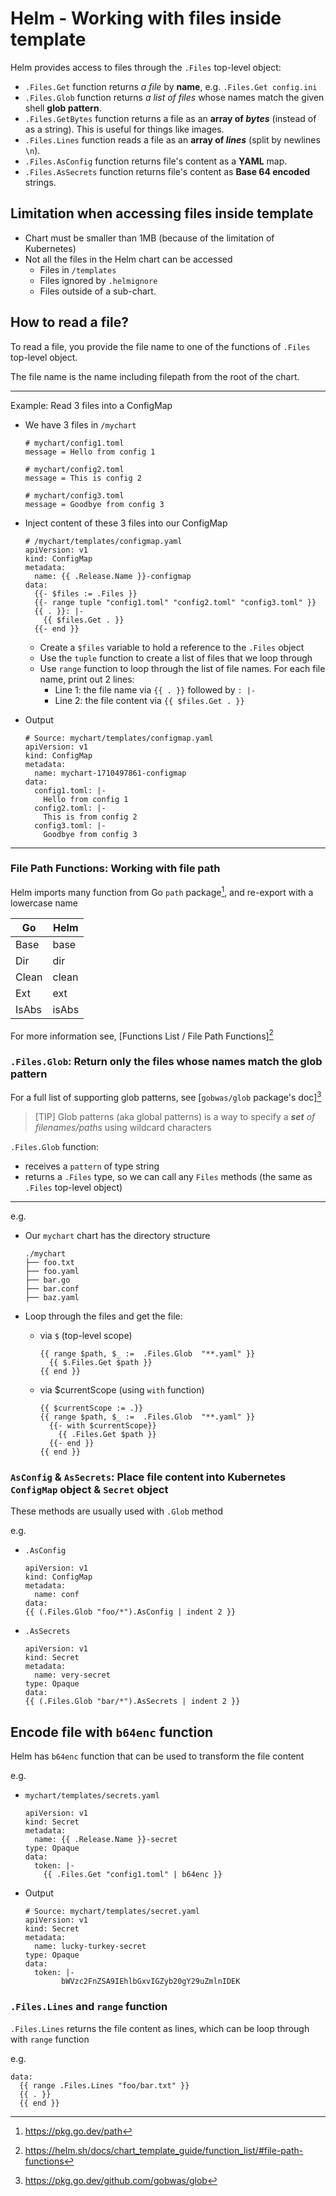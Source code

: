 # Helm - Working with files inside template

Helm provides access to files through the `.Files` top-level object:

- `.Files.Get` function returns _a file_ by **name**, e.g. `.Files.Get config.ini`
- `.Files.Glob` function returns _a list of files_ whose names match the given shell **glob pattern**.
- `.Files.GetBytes` function returns a file as an
  **array of _bytes_** (instead of as a string). This is useful for things like images.
- `.Files.Lines` function reads a file as an **array of _lines_** (split by newlines `\n`).
- `.Files.AsConfig` function returns file's content as a **YAML** map.
- `.Files.AsSecrets` function returns file's content as **Base 64 encoded** strings.

## Limitation when accessing files inside template

- Chart must be smaller than 1MB (because of the limitation of Kubernetes)
- Not all the files in the Helm chart can be accessed
  - Files in `/templates`
  - Files ignored by `.helmignore`
  - Files outside of a sub-chart.

## How to read a file?

To read a file, you provide the file name to one of the functions of `.Files` top-level object.

The file name is the name including filepath from the root of the chart.

--- 
Example: Read 3 files into a ConfigMap

- We have 3 files in `/mychart`
  
  ```
  # mychart/config1.toml
  message = Hello from config 1
  ```
  
  ```
  # mychart/config2.toml
  message = This is config 2
  ```
  
  ```
  # mychart/config3.toml
  message = Goodbye from config 3
  ```

- Inject content of these 3 files into our ConfigMap
  
  ```
  # /mychart/templates/configmap.yaml
  apiVersion: v1
  kind: ConfigMap
  metadata:
    name: {{ .Release.Name }}-configmap
  data:
    {{- $files := .Files }}
    {{- range tuple "config1.toml" "config2.toml" "config3.toml" }}
    {{ . }}: |-
      {{ $files.Get . }}
    {{- end }}
  ```
  - Create a `$files` variable to hold a reference to the `.Files` object
  - Use the `tuple` function to create a list of files that we loop through
  - Use `range` function to loop through the list of file names. For each file name, print out 2 lines:
    - Line 1: the file name via `{{ . }}` followed by `: |-`
    - Line 2: the file content via ``{{ $files.Get . }}``
- Output
  
  ```
  # Source: mychart/templates/configmap.yaml
  apiVersion: v1
  kind: ConfigMap
  metadata:
    name: mychart-1710497861-configmap
  data:
    config1.toml: |-
      Hello from config 1
    config2.toml: |-
      This is from config 2
    config3.toml: |-
      Goodbye from config 3
  ```

---

### File Path Functions: Working with file path

Helm imports many function from Go `path` package[^go-path-package], and re-export with a lowercase name

| Go    | Helm  |
|-------|-------|
| Base  | base  |
| Dir   | dir   |
| Clean | clean |
| Ext   | ext   |
| IsAbs | isAbs |

For more information see, [Functions List / File Path Functions][^file-path-function]

### `.Files.Glob`: Return only the files whose names match the glob pattern

For a full list of supporting glob patterns, see [`gobwas/glob` package's doc][^gobwas-glob]

> [TIP]
> Glob patterns (aka global patterns) is a way to specify a _**set** of filenames/paths_ using wildcard characters

`.Files.Glob` function:

- receives a `pattern` of type string
- returns a `.Files` type, so we can call any `Files` methods (the same as `.Files` top-level object)

---

e.g.

- Our `mychart` chart has the directory structure
  
  ```
  ./mychart
  ├── foo.txt 
  ├── foo.yaml
  ├── bar.go
  ├── bar.conf
  ├── baz.yaml
  ```

- Loop through the files and get the file:
  - via `$` (top-level scope)
    ```
    {{ range $path, $_ :=  .Files.Glob  "**.yaml" }}
      {{ $.Files.Get $path }}
    {{ end }}
    ```
  
  - via $currentScope (using `with` function)
    ```
    {{ $currentScope := .}}
    {{ range $path, $_ :=  .Files.Glob  "**.yaml" }}
      {{- with $currentScope}}
        {{ .Files.Get $path }}
      {{- end }}
    {{ end }}
    ```

### `AsConfig` & `AsSecrets`: Place file content into Kubernetes `ConfigMap` object & `Secret` object

These methods are usually used with `.Glob` method

e.g.

- `.AsConfig`
  
  ```
  apiVersion: v1
  kind: ConfigMap
  metadata:
    name: conf
  data:
  {{ (.Files.Glob "foo/*").AsConfig | indent 2 }}
  ```

- `.AsSecrets`
  
  ```
  apiVersion: v1
  kind: Secret
  metadata:
    name: very-secret
  type: Opaque
  data:
  {{ (.Files.Glob "bar/*").AsSecrets | indent 2 }}
  ```

## Encode file with `b64enc` function

Helm has `b64enc` function that can be used to transform the file content

e.g.

- `mychart/templates/secrets.yaml`
  
  ```
  apiVersion: v1
  kind: Secret
  metadata:
    name: {{ .Release.Name }}-secret
  type: Opaque
  data:
    token: |-
      {{ .Files.Get "config1.toml" | b64enc }}
  ```

- Output
  
  ```
  # Source: mychart/templates/secret.yaml
  apiVersion: v1
  kind: Secret
  metadata:
    name: lucky-turkey-secret
  type: Opaque
  data:
    token: |-
          bWVzc2FnZSA9IEhlbGxvIGZyb20gY29uZmlnIDEK
  ```

### `.Files.Lines` and `range` function

`.Files.Lines` returns the file content as lines, which can be loop through with `range` function

e.g.

```
data:
  {{ range .Files.Lines "foo/bar.txt" }}
  {{ . }}
  {{ end }}
```

[^go-path-package]: https://pkg.go.dev/path

[^file-path-function]: https://helm.sh/docs/chart_template_guide/function_list/#file-path-functions

[^gobwas-glob]: https://pkg.go.dev/github.com/gobwas/glob